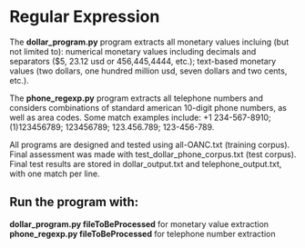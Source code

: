 # Regular Expression
The **dollar_program.py** program extracts all monetary values incluing (but not limited to): numerical monetary values including decimals and separators ($5, 23.12 usd or 456,445,4444, etc.); text-based monetary values (two dollars, one hundred million usd, seven dollars and two cents, etc.).<br>  

The **phone_regexp.py** program extracts all telephone numbers and considers combinations of standard american 10-digit phone numbers, as well as area codes. Some match examples include: +1 234-567-8910; (1)123456789; 123456789; 123.456.789; 123-456-789.

All programs are designed and tested using all-OANC.txt (training corpus). 
Final assessment was made with test_dollar_phone_corpus.txt (test corpus).
Final test results are stored in dollar_output.txt and telephone_output.txt, with one match per line. 

## Run the program with:
**dollar_program.py fileToBeProcessed** for monetary value extraction
**phone_regexp.py fileToBeProcessed** for telephone number extraction
